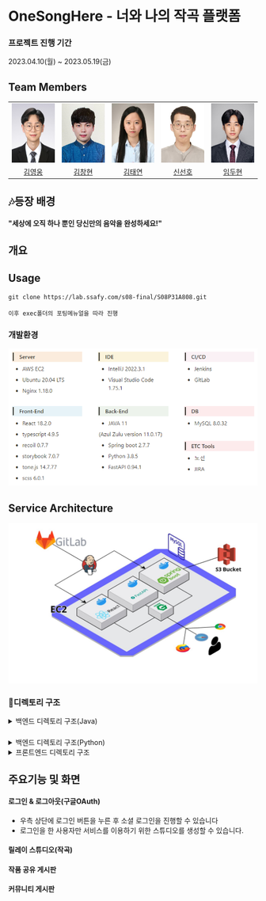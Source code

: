 # OneSongHere  - 너와 나의 작곡 플랫폼

### 프로젝트 진행 기간

2023.04.10(월) ~ 2023.05.19(금)

## Team Members

<div align="left">
  <table>
    <tr>
        <td align="center">
        <a href="">
          <img src="./assets/hero.jpg" alt="김영웅 프로필" width=120 height=120 />
        </a>
      </td>
      <td align="center">
        <a href="">
          <img src="./assets/ch.PNG" alt="김창현 프로필" width=120 height=120 />
        </a>
      </td>
      <td align="center">
        <a href="">
          <img src="./assets/ty.jpg" alt="김태연 프로필" width=120 height=120 />
        </a>
      </td>
      <td align="center">
        <a href="">
          <img src="./assets/sh.jpg" alt="신선호 프로필" width=120 height=120 />
        </a>
      </td>
      <td align="center">
        <a href="">
          <img src="./assets/dh.jpg" alt="임두현 프로필" width=120 height=120 />
        </a>
      </td>
    </tr>
    <tr>
      <td align="center">
        <a href="https://github.com/Woong1201/">
          김영웅
        </a>
      </td>
      <td align="center">
        <a href="https://github.com/variety82">
          김창현
        </a>
      </td>
      <td align="center">
        <a href="https://github.com/taeyeon721">
          김태연
        </a>
      </td>
      <td align="center">
        <a href="https://github.com/SSH1007">
          신선호
        </a>
      </td>
      <td align="center">
        <a href="https://github.com/ldhldh07">
          임두현
        </a>
      </td>
    </tr>
  </table>
</div>



## 🎶등장 배경



#### "세상에 오직 하나 뿐인 당신만의 음악을 완성하세요!"

## 개요



## Usage

````
git clone https://lab.ssafy.com/s08-final/S08P31A808.git

이후 exec폴더의 포팅메뉴얼을 따라 진행
````



### 개발환경

![개발환경](./assets/개발환경.png)



## Service Architecture

![서비스아키텍쳐](./assets/architecture.jpg)

### 📂디렉토리 구조

<details>
  <summary>
  백엔드 디렉토리 구조(Java)
  </summary>


    ├─java
    │  └─com
    │      └─ownsong
    │          ├─api
    │          │  ├─album
    │          │  │  ├─controller
    │          │  │  ├─dto
    │          │  │  │  ├─request
    │          │  │  │  └─response
    │          │  │  ├─entity
    │          │  │  ├─repository
    │          │  │  └─service
    │          │  ├─board
    │          │  │  ├─controller
    │          │  │  ├─dto
    │          │  │  │  ├─request
    │          │  │  │  └─response
    │          │  │  ├─entity
    │          │  │  ├─repository
    │          │  │  └─service
    │          │  ├─notification
    │          │  │  └─entity
    │          │  ├─relayStudio
    │          │  │  ├─controller
    │          │  │  ├─dto
    │          │  │  │  ├─request
    │          │  │  │  └─response
    │          │  │  ├─entity
    │          │  │  ├─repository
    │          │  │  └─service
    │          │  ├─sheet
    │          │  │  ├─entity
    │          │  │  └─repository
    │          │  ├─studio
    │          │  │  ├─controller
    │          │  │  ├─dto
    │          │  │  │  ├─request
    │          │  │  │  └─responese
    │          │  │  ├─entity
    │          │  │  ├─repository
    │          │  │  └─service
    │          │  └─user
    │          │      ├─controller
    │          │      ├─dto
    │          │      │  └─response
    │          │      ├─entity
    │          │      ├─repository
    │          │      ├─service
    │          │      └─social
    │          ├─common
    │          │    ├─CorsFilter
    │          │    └─LoginIntercepter
    │          ├─config
    │          │     ├─QueryDslConfig
    │          │     ├─S3Config
    │          │     ├─SwaggerConfig
    │          │     └─WebMvcConfig
    │          │
    │          └─exception
    │                ├─BusinessException
    │                ├─ErroCode
    │                ├─ErrorResponse
    │                └─GlobalExceptionHandler
    └─resources
        ├─static
        ├─application.yml
        └─templates

 </details>

###

<details>
  <summary>
  백엔드 디렉토리 구조(Python)
  </summary>


    ├─service
    │   ├─chatgpt.py
    │   ├─cover_service.py
    │   ├─s3_service.py
    ├─app.py
    ├─requirements.txt
    └─schema.py

 </details>

<details>
  <summary>
  프론트엔드 디렉토리 구조
  </summary>


    temp

 </details>

## 주요기능 및 화면

#### 로그인 & 로그아웃(구글OAuth)

- 우측 상단에 로그인 버튼을 누른 후 소셜 로그인을 진행할 수 있습니다
- 로그인을 한 사용자만 서비스를 이용하기 위한 스튜디오를 생성할 수 있습니다.

#### 릴레이 스튜디오(작곡)

#### 작품 공유 게시판

#### 커뮤니티 게시판

 